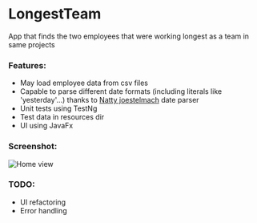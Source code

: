 LongestTeam
=================
App that finds the two employees that were working longest as a team in same projects

### Features:
*	May load employee data from csv files
*	Capable to parse different date formats (including literals like 'yesterday'...) thanks to [Natty joestelmach](http://natty.joestelmach.com/) date parser
* 	Unit tests using TestNg
*	Test data in resources dir
*	UI using JavaFx

### Screenshot:
![Home view](https://raw.githubusercontent.com/TsvetanKT/SpringSiteScraper/master/SpringSiteScraperScreenshot.png "Home view")

### TODO:
*	UI refactoring
* 	Error handling